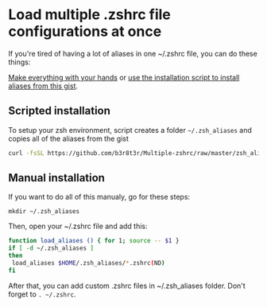 # Load multiple .zshrc file configurations at once

If you're tired of having a lot of aliases in one ~/.zshrc file, you can do these things:

[Make everything with your hands](#manual-installation) or [use the installation script to install aliases from this gist](#scripted-installation).

## Scripted installation

To setup your zsh environment, script creates a folder `~/.zsh_aliases` and copies all of the aliases from the gist

```bash
curl -fsSL https://github.com/b3r8t3r/Multiple-zshrc/raw/master/zsh_alias_config.sh | bash
```

## Manual installation

If you want to do all of this manualy, go for these steps:

`mkdir ~/.zsh_aliases`

Then, open your ~/.zshrc file and add this:

```bash
function load_aliases () { for 1; source -- $1 }
if [ -d ~/.zsh_aliases ]
then
 load_aliases $HOME/.zsh_aliases/*.zshrc(ND)
fi
```

After that, you can add custom .zshrc files in ~/.zsh_aliases folder. Don't forget to `. ~/.zshrc`.
